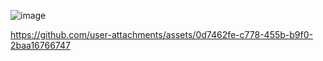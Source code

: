 ![image](https://github.com/user-attachments/assets/5d8a5c98-8980-4189-9a4e-f31f4a6ebecd)


https://github.com/user-attachments/assets/0d7462fe-c778-455b-b9f0-2baa16766747

